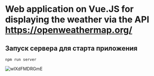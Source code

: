# Web application on Vue.JS for displaying the weather via the API https://openweathermap.org/

## Запуск сервера для старта приложения
```
npm run server
```
![wIXdFMDRGmE](https://user-images.githubusercontent.com/56756554/92720130-d859c200-f36c-11ea-9095-15594d09bfd0.jpg)



